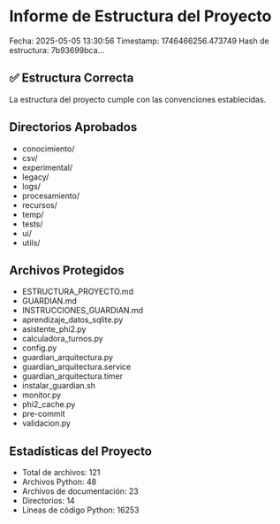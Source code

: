 # Informe de Estructura del Proyecto
Fecha: 2025-05-05 13:30:56
Timestamp: 1746466256.473749
Hash de estructura: 7b93699bca...

## ✅ Estructura Correcta
La estructura del proyecto cumple con las convenciones establecidas.

## Directorios Aprobados
- conocimiento/
- csv/
- experimental/
- legacy/
- logs/
- procesamiento/
- recursos/
- temp/
- tests/
- ui/
- utils/

## Archivos Protegidos
- ESTRUCTURA_PROYECTO.md
- GUARDIAN.md
- INSTRUCCIONES_GUARDIAN.md
- aprendizaje_datos_sqlite.py
- asistente_phi2.py
- calculadora_turnos.py
- config.py
- guardian_arquitectura.py
- guardian_arquitectura.service
- guardian_arquitectura.timer
- instalar_guardian.sh
- monitor.py
- phi2_cache.py
- pre-commit
- validacion.py

## Estadísticas del Proyecto
- Total de archivos: 121
- Archivos Python: 48
- Archivos de documentación: 23
- Directorios: 14
- Líneas de código Python: 16253